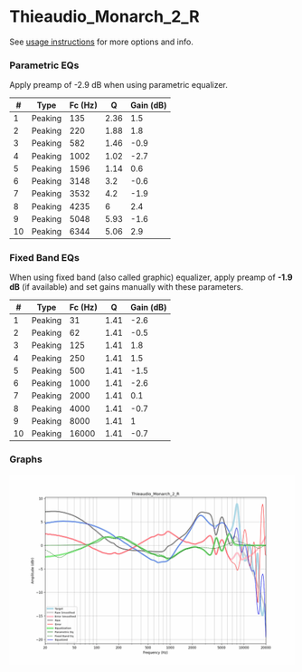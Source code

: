 # Thieaudio_Monarch_2_R
See [usage instructions](https://github.com/jaakkopasanen/AutoEq#usage) for more options and info.

### Parametric EQs
Apply preamp of -2.9 dB when using parametric equalizer.

|   # | Type    |   Fc (Hz) |    Q |   Gain (dB) |
|-----|---------|-----------|------|-------------|
|   1 | Peaking |       135 | 2.36 |         1.5 |
|   2 | Peaking |       220 | 1.88 |         1.8 |
|   3 | Peaking |       582 | 1.46 |        -0.9 |
|   4 | Peaking |      1002 | 1.02 |        -2.7 |
|   5 | Peaking |      1596 | 1.14 |         0.6 |
|   6 | Peaking |      3148 | 3.2  |        -0.6 |
|   7 | Peaking |      3532 | 4.2  |        -1.9 |
|   8 | Peaking |      4235 | 6    |         2.4 |
|   9 | Peaking |      5048 | 5.93 |        -1.6 |
|  10 | Peaking |      6344 | 5.06 |         2.9 |

### Fixed Band EQs
When using fixed band (also called graphic) equalizer, apply preamp of **-1.9 dB** (if available) and set gains manually with these parameters.

|   # | Type    |   Fc (Hz) |    Q |   Gain (dB) |
|-----|---------|-----------|------|-------------|
|   1 | Peaking |        31 | 1.41 |        -2.6 |
|   2 | Peaking |        62 | 1.41 |        -0.5 |
|   3 | Peaking |       125 | 1.41 |         1.8 |
|   4 | Peaking |       250 | 1.41 |         1.5 |
|   5 | Peaking |       500 | 1.41 |        -1.5 |
|   6 | Peaking |      1000 | 1.41 |        -2.6 |
|   7 | Peaking |      2000 | 1.41 |         0.1 |
|   8 | Peaking |      4000 | 1.41 |        -0.7 |
|   9 | Peaking |      8000 | 1.41 |         1   |
|  10 | Peaking |     16000 | 1.41 |        -0.7 |

### Graphs
![](./Thieaudio_Monarch_2_R.png)

